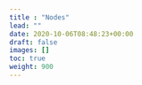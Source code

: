```yaml
---
title : "Nodes"
lead: ""
date: 2020-10-06T08:48:23+00:00
draft: false
images: []
toc: true
weight: 900
---
```

